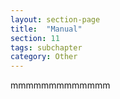 ```yaml
---
layout: section-page
title:  "Manual"
section: 11
tags: subchapter
category: Other
---
```



mmmmmmmmmmmmm